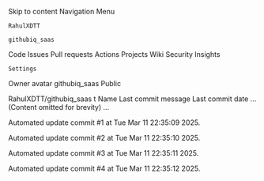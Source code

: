 Skip to content
Navigation Menu

    RahulXDTT

    githubiq_saas

Code
Issues
Pull requests
Actions
Projects
Wiki
Security
Insights

    Settings

Owner avatar
githubiq_saas
Public

RahulXDTT/githubiq_saas
t
Name	Last commit message
	Last commit date
... (Content omitted for brevity) ...


Automated update commit #1 at Tue Mar 11 22:35:09 2025.

Automated update commit #2 at Tue Mar 11 22:35:10 2025.

Automated update commit #3 at Tue Mar 11 22:35:11 2025.

Automated update commit #4 at Tue Mar 11 22:35:12 2025.
